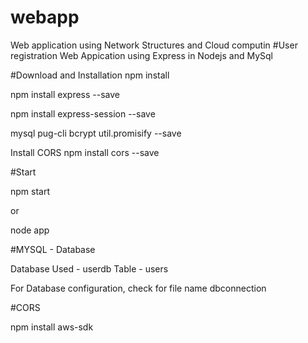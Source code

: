 # webapp
Web application using Network Structures and Cloud computin
#User registration Web Appication using Express in Nodejs and MySql

#Download and Installation
npm install

npm install express --save

npm install express-session --save

mysql pug-cli bcrypt util.promisify --save


Install CORS 
npm install cors --save


#Start 

npm start

or

node app

#MYSQL - Database

Database Used - userdb
Table         - users

For Database configuration, check for file name dbconnection

#CORS

 npm install aws-sdk

 